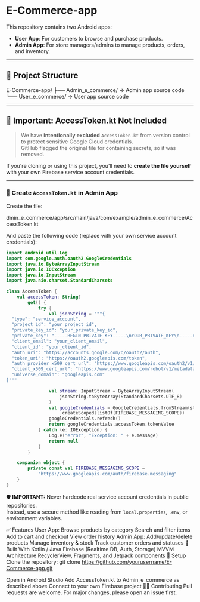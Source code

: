 # E-Commerce-app


This repository contains two Android apps:
- **User App**: For customers to browse and purchase products.
- **Admin App**: For store managers/admins to manage products, orders, and inventory.

---

## 📁 Project Structure

E-Commerce-app/
├── Admin_e_commerce/ → Admin app source code
└── User_e_commerce/ → User app source code


---

## 🔐 Important: AccessToken.kt Not Included

> We have **intentionally excluded** `AccessToken.kt` from version control to protect sensitive Google Cloud credentials.  
> GitHub flagged the original file for containing secrets, so it was removed.

If you're cloning or using this project, you'll need to **create the file yourself** with your own Firebase service account credentials.

---

### 📄 Create `AccessToken.kt` in Admin App

Create the file:

dmin_e_commerce/app/src/main/java/com/example/admin_e_commerce/AccessToken.kt


And paste the following code (replace with your own service account credentials):

```kotlin
import android.util.Log
import com.google.auth.oauth2.GoogleCredentials
import java.io.ByteArrayInputStream
import java.io.IOException
import java.io.InputStream
import java.nio.charset.StandardCharsets

class AccessToken {
    val accessToken: String?
        get() {
            try {
                val jsonString = """{
  "type": "service_account",
  "project_id": "your_project_id",
  "private_key_id": "your_private_key_id",
  "private_key": "-----BEGIN PRIVATE KEY-----\nYOUR_PRIVATE_KEY\n-----END PRIVATE KEY-----\n",
  "client_email": "your_client_email",
  "client_id": "your_client_id",
  "auth_uri": "https://accounts.google.com/o/oauth2/auth",
  "token_uri": "https://oauth2.googleapis.com/token",
  "auth_provider_x509_cert_url": "https://www.googleapis.com/oauth2/v1/certs",
  "client_x509_cert_url": "https://www.googleapis.com/robot/v1/metadata/x509/your_client_email",
  "universe_domain": "googleapis.com"
}"""

                val stream: InputStream = ByteArrayInputStream(
                    jsonString.toByteArray(StandardCharsets.UTF_8)
                )
                val googleCredentials = GoogleCredentials.fromStream(stream)
                    .createScoped(listOf(FIREBASE_MESSAGING_SCOPE))
                googleCredentials.refresh()
                return googleCredentials.accessToken.tokenValue
            } catch (e: IOException) {
                Log.e("error", "Exception: " + e.message)
                return null
            }
        }

    companion object {
        private const val FIREBASE_MESSAGING_SCOPE =
            "https://www.googleapis.com/auth/firebase.messaging"
    }
}
```

🛡️ **IMPORTANT:** Never hardcode real service account credentials in public repositories.  
Instead, use a secure method like reading from `local.properties`, `.env`, or environment variables.


✅ Features
User App:
Browse products by category
Search and filter items
Add to cart and checkout
View order history
Admin App:
Add/update/delete products
Manage inventory & stock
Track customer orders and statuses
🧱 Built With
Kotlin / Java
Firebase (Realtime DB, Auth, Storage)
MVVM Architecture
RecyclerView, Fragments, and Jetpack components
🔧 Setup
Clone the repository:
git clone https://github.com/yourusername/E-Commerce-app.git

Open in Android Studio
Add AccessToken.kt to Admin_e_commerce as described above
Connect to your own Firebase project
🙋‍♂️ Contributing
Pull requests are welcome. For major changes, please open an issue first.
